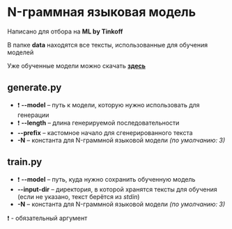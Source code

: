 # N-граммная языковая модель

Написано для отбора на **ML by Tinkoff**

В папке **data** находятся все тексты, использованные для обучения моделей

Уже обученные модели можно скачать [**здесь**](https://drive.google.com/drive/folders/1BT2nWGqzZ8B8X_K1Gw2efIai0hPrUg3e?usp=sharing)
## generate.py

- ❗ **--model** – путь к модели, которую нужно использовать для генерации
- ❗ **--length** – длина генерируемой последовательности
- **--prefix** – кастомное начало для сгенерированного текста
- **-N** – константа для N-граммной языковой модели *(по умолчанию: 3)*

## train.py

- ❗ **--model** – путь, куда нужно сохранить обученную модель
- **--input-dir** – директория, в которой хранятся тексты для обучения (если не указано, текст берётся из *stdin*)
- **-N** – константа для N-граммной языковой модели *(по умолчанию: 3)*

❗  - обязательный аргумент